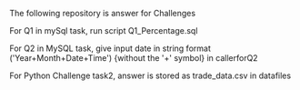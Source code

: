 The following repository is answer for Challenges

For Q1 in mySql task, run script Q1_Percentage.sql

For Q2 in MySQL task, give input date in string format ('Year+Month+Date+Time') {without the '+' symbol} in callerforQ2

For Python Challenge task2, answer is stored as trade_data.csv in datafiles